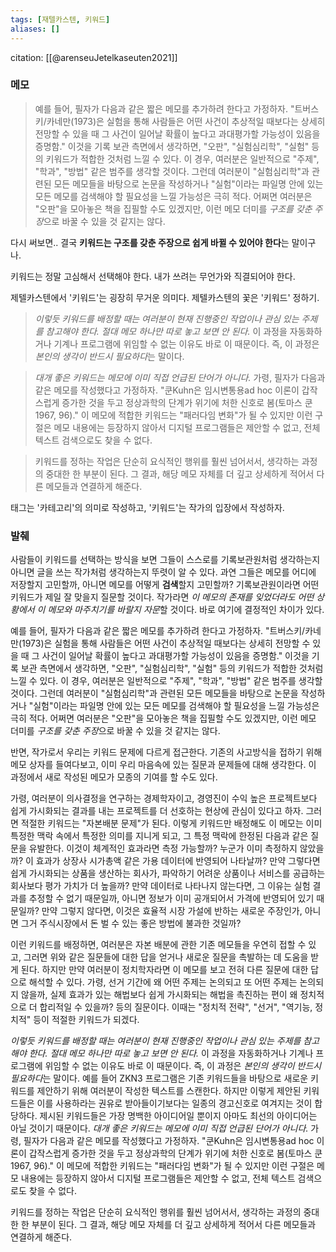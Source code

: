 ```yaml
---
tags: [재텔카스텐, 키워드]
aliases: []
---
```

citation: [[@arenseuJetelkaseuten2021]]

### 메모

> 예를 들어, 필자가 다음과 같은 짧은 메모를 추가하려 한다고 가정하자. "트버스키/카네만(1973)은 실험을 통해 사람들은 어떤 사건이 추상적일 때보다는 상세히 전망할 수 있을 때 그 사건이 일어날 확률이 높다고 과대평가할 가능성이 있음을 증명함." 이것을 기록 보관 측면에서 생각하면, "오판", "실험심리학", "실험" 등의 키워드가 적합한 것처럼 느낄 수 있다. 이 경우, 여러분은 일반적으로 "주제", "학과", "방법" 같은 범주를 생각할 것이다. 그런데 여러분이 "실험심리학"과 관련된 모든 메모들을 바탕으로 논문을 작성하거나 "실험"이라는 파일명 안에 있는 모든 메모를 검색해야 할 필요성을 느낄 가능성은 극히 적다. 어쩌면 여러분은 "오판"을 모아놓은 책을 집필할 수도 있겠지만, 이런 메모 더미를 *구조를 갖춘 주장*으로 바꿀 수 있을 것 같지는 않다.

다시 써보면.. 결국 **키워드는 구조를 갖춘 주장으로 쉽게 바뀔 수 있어야 한다**는 말이구나.

키워드는 정말 고심해서 선택해야 한다. 내가 쓰려는 무언가와 직결되어야 한다.

제텔카스텐에서 '키워드'는 굉장히 무거운 의미다. 제텔카스텐의 꽃은 '키워드' 정하기.

> *이렇듯 키워드를 배정할 때는 여러분이 현재 진행중인 작업이나 관심 있는 주제를 참고해야 한다. 절대 메모 하나만 따로 놓고 보면 안 된다.* 이 과정을 자동화하거나 기계나 프로그램에 위임할 수 없는 이유도 바로 이 때문이다. 즉, 이 과정은 *본인의 생각이 반드시 필요하다*는 말이다.

> *대개 좋은 키워드는 메모에 이미 직접 언급된 단어가 아니다.* 가령, 필자가 다음과 같은 메모를 작성했다고 가정하자. "쿤Kuhn은 임시변통용ad hoc 이론이 갑작스럽게 증가한 것을 두고 정상과학의 단계가 위기에 처한 신호로 봄(토마스 쿤 1967, 96)." 이 메모에 적합한 키워드는 "패러다임 변화"가 될 수 있지만 이런 구절은 메모 내용에는 등장하지 않아서 디지털 프로그램들은 제안할 수 없고, 전체 텍스트 검색으로도 찾을 수 없다.

> 키워드를 정하는 작업은 단순히 요식적인 행위를 훨씬 넘어서서, 생각하는 과정의 중대한 한 부분이 된다. 그 결과, 해당 메모 자체를 더 깊고 상세하게 적어서 다른 메모들과 연결하게 해준다.

태그는 '카테고리'의 의미로 작성하고, '키워드'는 작가의 입장에서 작성하자.

### 발췌
사람들이 키워드를 선택하는 방식을 보면 그들이 스스로를 기록보관원처럼 생각하는지 아니면 글을 쓰는 작가처럼 생각하는지 뚜렷이 알 수 있다. 과연 그들은 메모를 어디에 저장할지 고민할까, 아니면 메모를 어떻게 **검색**할지 고민할까? 기록보관원이라면 어떤 키워드가 제일 잘 맞을지 질문할 것이다. 작가라면 *이 메모의 존재를 잊었더라도 어떤 상황에서 이 메모와 마주치기를 바랄지 자문*할 것이다. 바로 여기에 결정적인 차이가 있다.

예를 들어, 필자가 다음과 같은 짧은 메모를 추가하려 한다고 가정하자. "트버스키/카네만(1973)은 실험을 통해 사람들은 어떤 사건이 추상적일 때보다는 상세히 전망할 수 있을 때 그 사건이 일어날 확률이 높다고 과대평가할 가능성이 있음을 증명함." 이것을 기록 보관 측면에서 생각하면, "오판", "실험심리학", "실험" 등의 키워드가 적합한 것처럼 느낄 수 있다. 이 경우, 여러분은 일반적으로 "주제", "학과", "방법" 같은 범주를 생각할 것이다. 그런데 여러분이 "실험심리학"과 관련된 모든 메모들을 바탕으로 논문을 작성하거나 "실험"이라는 파일명 안에 있는 모든 메모를 검색해야 할 필요성을 느낄 가능성은 극히 적다. 어쩌면 여러분은 "오판"을 모아놓은 책을 집필할 수도 있겠지만, 이런 메모 더미를 *구조를 갖춘 주장*으로 바꿀 수 있을 것 같지는 않다.

반면, 작가로서 우리는 키워드 문제에 다르게 접근한다. 기존의 사고방식을 접하기 위해 메모 상자를 들여다보고, 이미 우리 마음속에 있는 질문과 문제들에 대해 생각한다. 이 과정에서 새로 작성된 메모가 모종의 기여를 할 수도 있다.

가령, 여러분이 의사결정을 연구하는 경제학자이고, 경영진이 수익 높은 프로젝트보다 쉽게 가시화되는 결과를 내는 프로젝트를 더 선호하는 현상에 관심이 있다고 하자. 그러면 적절한 키워드는 "자본배분 문제"가 된다. 이렇게 키워드만 배정해도 이 메모는 이미 특정한 맥락 속에서 특정한 의미를 지니게 되고, 그 특정 맥락에 한정된 다음과 같은 질문을 유발한다. 이것이 체계적인 효과라면 측정 가능할까? 누군가 이미 측정하지 않았을까? 이 효과가 상장사 시가총액 같은 가용 데이터에 반영되어 나타날까? 만약 그렇다면 쉽게 가시화되는 상품을 생산하는 회사가, 파악하기 어려운 상품이나 서비스를 공급하는 회사보다 평가 가치가 더 높을까? 만약 데이터로 나타나지 않는다면, 그 이유는 실험 결과를 추정할 수 없기 때문일까, 아니면 정보가 이미 공개되어서 가격에 반영되어 있기 때문일까? 만약 그렇지 않다면, 이것은 효율적 시장 가설에 반하는 새로운 주장인가, 아니면 그거 주식시장에서 돈 벌 수 있는 좋은 방법에 불과한 것일까?

이런 키워드를 배정하면, 여러분은 자본 배분에 관한 기존 메모들을 우연히 접할 수 있고, 그러면 위와 같은 질문들에 대한 답을 얻거나 새로운 질문을 촉발하는 데 도움을 받게 된다. 하지만 만약 여러분이 정치학자라면 이 메모를 보고 전혀 다른 질문에 대한 답으로 해석할 수 있다. 가령, 선거 기간에 왜 어떤 주제는 논의되고 또 어떤 주제는 논의되지 않을까, 실제 효과가 있는 해법보다 쉽게 가시화되는 해법을 촉진하는 편이 왜 정치적으로 더 합리적일 수 있을까? 등의 질문이다. 이때는 "정치적 전략", "선거", "역기능, 정치적" 등이 적절한 키워드가 되겠다.

*이렇듯 키워드를 배정할 때는 여러분이 현재 진행중인 작업이나 관심 있는 주제를 참고해야 한다. 절대 메모 하나만 따로 놓고 보면 안 된다.* 이 과정을 자동화하거나 기계나 프로그램에 위임할 수 없는 이유도 바로 이 때문이다. 즉, 이 과정은 *본인의 생각이 반드시 필요하다*는 말이다. 예를 들어 ZKN3 프로그램은 기존 키워드들을 바탕으로 새로운 키워드를 제안하기 위해 여러분이 작성한 텍스트를 스캔한다. 하지만 이렇게 제안된 키워드들은 이를 사용하라는 권유로 받아들이기보다는 일종의 경고신호로 여겨지는 것이 합당하다. 제시된 키워드들은 가장 명백한 아이디어일 뿐이지 아마도 최선의 아이디어는 아닐 것이기 때문이다. *대개 좋은 키워드는 메모에 이미 직접 언급된 단어가 아니다.* 가령, 필자가 다음과 같은 메모를 작성했다고 가정하자. "쿤Kuhn은 임시변통용ad hoc 이론이 갑작스럽게 증가한 것을 두고 정상과학의 단계가 위기에 처한 신호로 봄(토마스 쿤 1967, 96)." 이 메모에 적합한 키워드는 "패러다임 변화"가 될 수 있지만 이런 구절은 메모 내용에는 등장하지 않아서 디지털 프로그램들은 제안할 수 없고, 전체 텍스트 검색으로도 찾을 수 없다.

키워드를 정하는 작업은 단순히 요식적인 행위를 훨씬 넘어서서, 생각하는 과정의 중대한 한 부분이 된다. 그 결과, 해당 메모 자체를 더 깊고 상세하게 적어서 다른 메모들과 연결하게 해준다.